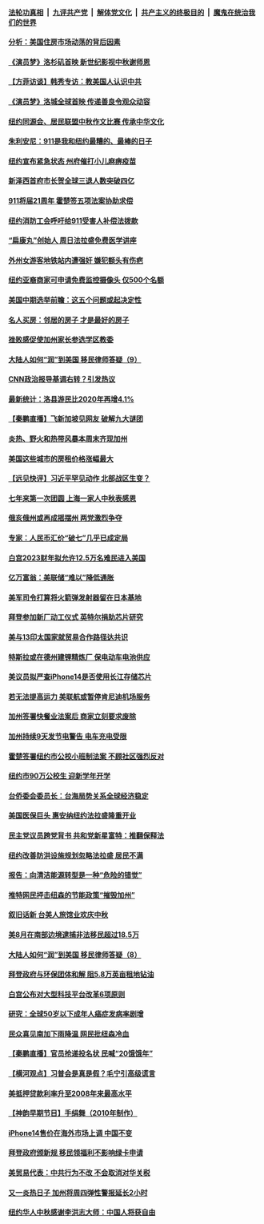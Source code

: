 ####  [法轮功真相](../../../../basic/blob/master/README.md?t=09101901) &nbsp;|&nbsp; [九评共产党](../../../../9ping.md/blob/master/README.md?t=09101901) &nbsp;|&nbsp; [解体党文化](../../../../jtdwh.md/blob/master/README.md?t=09101901)  &nbsp;|&nbsp; [共产主义的终极目的](../../../../gczydzjmd.md/blob/master/README.md?t=09101901) &nbsp;|&nbsp; [魔鬼在统治我们的世界](../../../../mgztzwmdsj.md/blob/master/README.md?t=09101901) 

#### [分析：美国住房市场动荡的背后因素](../pages/nsc412/n13821249.md?t=09101901) 

#### [《演员梦》洛杉矶首映 新世纪影视中秋谢师恩](../pages/nsc412/n13821331.md?t=09101901) 

#### [【方菲访谈】韩秀专访：教美国人认识中共](../pages/nsc412/n13821310.md?t=09101901) 

#### [《演员梦》洛城全球首映 传递善良令观众动容](../pages/nsc412/n13821326.md?t=09101901) 

#### [纽约同源会、居民联盟中秋作文比赛  传承中华文化](../pages/nsc412/n13821335.md?t=09101901) 

#### [朱利安尼：911是我和纽约最糟的、最棒的日子](../pages/nsc412/n13821352.md?t=09101901) 

#### [纽约宣布紧急状态 州府催打小儿麻痹疫苗](../pages/nsc412/n13821364.md?t=09101901) 

#### [新泽西首府市长贺全球三退人数突破四亿](../pages/nsc412/n13821337.md?t=09101901) 

#### [911将届21周年 霍楚签五项法案协助求偿](../pages/nsc412/n13821354.md?t=09101901) 

#### [纽约消防工会呼吁给911受害人补偿法拨款](../pages/nsc412/n13821356.md?t=09101901) 

#### [“扁康丸”创始人 周日法拉盛免费医学讲座](../pages/nsc412/n13821358.md?t=09101901) 

#### [外州女游客地铁站内遭强奸 嫌犯额头有伤疤](../pages/nsc412/n13821360.md?t=09101901) 

#### [纽约亚裔商家可申请免费监控摄像头 仅500个名额](../pages/nsc412/n13821362.md?t=09101901) 

#### [美国中期选举前瞻：这五个问题或起决定性](../pages/nsc412/n13821242.md?t=09101901) 

#### [名人买房：邻居的房子 才是最好的房子](../pages/nsc412/n13821290.md?t=09101901) 

#### [挫败感促使加州家长参选学区教委](../pages/nsc412/n13821285.md?t=09101901) 

#### [大陆人如何“润”到美国 移民律师答疑（9）](../pages/nsc412/n13821281.md?t=09101901) 

#### [CNN政治报导基调右转？引发热议](../pages/nsc412/n13821055.md?t=09101901) 

#### [最新统计：洛县游民比2020年再增4.1%](../pages/nsc412/n13821277.md?t=09101901) 

#### [【秦鹏直播】飞新加坡见网友 破解九大谜团](../pages/nsc412/n13821120.md?t=09101901) 

#### [炎热、野火和热带风暴本周末齐现加州](../pages/nsc412/n13821259.md?t=09101901) 

#### [美国这些城市的房租价格涨幅最大](../pages/nsc412/n13821220.md?t=09101901) 

#### [【远见快评】习近平罕见动作 北部战区生变？](../pages/nsc412/n13821233.md?t=09101901) 

#### [七年来第一次团圆 上海一家人中秋表感恩](../pages/nsc412/n13821225.md?t=09101901) 

#### [俄亥俄州或再成摇摆州 两党激烈争夺](../pages/nsc412/n13821136.md?t=09101901) 

#### [专家：人民币汇价“破七”几乎已成定局](../pages/nsc412/n13821198.md?t=09101901) 

#### [白宫2023财年拟允许12.5万名难民进入美国](../pages/nsc412/n13821213.md?t=09101901) 

#### [亿万富翁：美联储“难以”降低通胀](../pages/nsc412/n13821187.md?t=09101901) 

#### [美军司令打算将火箭弹发射器留在日本基地](../pages/nsc412/n13821015.md?t=09101901) 

#### [拜登参加新厂动工仪式 英特尔捐助芯片研究](../pages/nsc412/n13821014.md?t=09101901) 

#### [美与13印太国家就贸易合作路径达共识](../pages/nsc412/n13821092.md?t=09101901) 

#### [特斯拉或在德州建锂精炼厂 保电动车电池供应](../pages/nsc412/n13821081.md?t=09101901) 

#### [美议员拟严查iPhone14是否使用长江存储芯片](../pages/nsc412/n13821071.md?t=09101901) 

#### [若无法提高运力 美联航或暂停肯尼迪机场服务](../pages/nsc412/n13820257.md?t=09101901) 

#### [加州签署快餐业法案后 商家立刻要求废除](../pages/nsc412/n13820790.md?t=09101901) 

#### [加州持续9天发节电警告 电车充电受限](../pages/nsc412/n13820779.md?t=09101901) 

#### [霍楚签署纽约市公校小班制法案 不顾社区强烈反对](../pages/nsc412/n13820668.md?t=09101901) 

#### [纽约市90万公校生 迎新学年开学](../pages/nsc412/n13820682.md?t=09101901) 

#### [台侨委会委员长：台海局势关系全球经济稳定](../pages/nsc412/n13820428.md?t=09101901) 

#### [美国医保巨头 惠安纳纽约法拉盛隆重开业](../pages/nsc412/n13820689.md?t=09101901) 

#### [民主党议员跨党背书 共和党新星富特：推翻保释法](../pages/nsc412/n13820674.md?t=09101901) 

#### [纽约改善防洪设施规划忽略法拉盛  居民不满](../pages/nsc412/n13820670.md?t=09101901) 

#### [报告：向清洁能源转型是一种“危险的错觉”](../pages/nsc412/n13820402.md?t=09101901) 

#### [推特网民抨击纽森的节能政策“摧毁加州”](../pages/nsc412/n13820557.md?t=09101901) 

#### [叙旧话新 台美人旅馆业欢庆中秋](../pages/nsc412/n13820452.md?t=09101901) 

#### [美8月在南部边境逮捕非法移民超过18.5万](../pages/nsc412/n13820396.md?t=09101901) 

#### [大陆人如何“润”到美国 移民律师答疑（8）](../pages/nsc412/n13820422.md?t=09101901) 

#### [拜登政府与环保团体和解 阻5.8万英亩租地钻油](../pages/nsc412/n13820362.md?t=09101901) 

#### [白宫公布对大型科技平台改革6项原则](../pages/nsc412/n13820324.md?t=09101901) 

#### [研究：全球50岁以下成年人癌症发病率剧增](../pages/nsc412/n13820332.md?t=09101901) 

#### [民众喜见南加下雨降温 网民批纽森冷血](../pages/nsc412/n13820373.md?t=09101901) 

#### [【秦鹏直播】官员抢递投名状 民喊“20饿饿年”](../pages/nsc412/n13820314.md?t=09101901) 

#### [【横河观点】习普会是真是假？毛宁引高级谎言](../pages/nsc412/n13820353.md?t=09101901) 

#### [美抵押贷款利率升至2008年来最高水平](../pages/nsc412/n13820361.md?t=09101901) 

#### [【神韵早期节目】手绢舞（2010年制作）](../pages/nsc412/n13820367.md?t=09101901) 

#### [iPhone14售价在海外市场上调 中国不变](../pages/nsc412/n13820296.md?t=09101901) 

#### [拜登政府颁新规 移民领福利不影响绿卡申请](../pages/nsc412/n13820304.md?t=09101901) 

#### [美贸易代表：中共行为不改 不会取消对华关税](../pages/nsc412/n13820256.md?t=09101901) 

#### [又一炎热日子 加州将周四弹性警报延长2小时](../pages/nsc412/n13820291.md?t=09101901) 

#### [纽约华人中秋感谢李洪志大师：中国人将获自由](../pages/nsc412/n13819783.md?t=09101901) 

